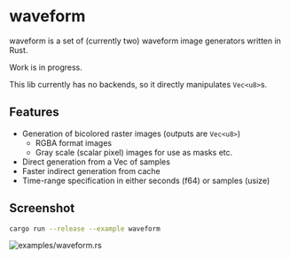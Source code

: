 # waveform

waveform is a set of (currently two) waveform image generators written in Rust.

Work is in progress.

This lib currently has no backends, so it directly manipulates `Vec<u8>`s.

## Features

* Generation of bicolored raster images (outputs are `Vec<u8>`)
  * RGBA format images
  * Gray scale (scalar pixel) images for use as masks etc.
* Direct generation from a Vec of samples
* Faster indirect generation from cache
* Time-range specification in either seconds (f64) or samples (usize)

## Screenshot

```sh
cargo run --release --example waveform
```

![examples/waveform.rs](https://user-images.githubusercontent.com/29127111/27250722-dd579ff6-5370-11e7-99c2-7dc3e7705c14.png)

